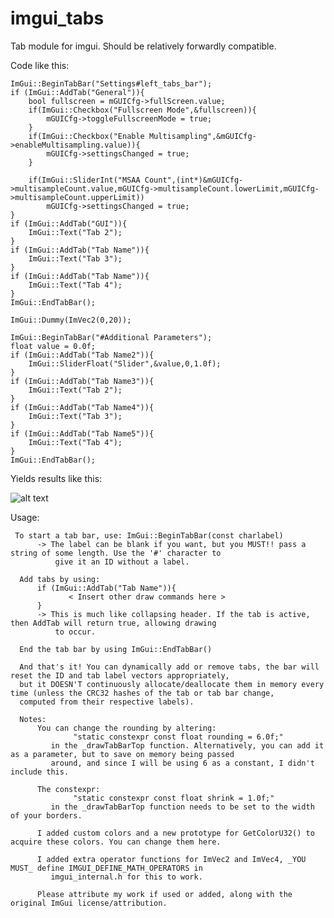 # imgui_tabs
Tab module for imgui. Should be relatively forwardly compatible. 

Code like this: 
```
ImGui::BeginTabBar("Settings#left_tabs_bar");
if (ImGui::AddTab("General")){
    bool fullscreen = mGUICfg->fullScreen.value;
    if(ImGui::Checkbox("Fullscreen Mode",&fullscreen)){
        mGUICfg->toggleFullscreenMode = true;
    }
    if(ImGui::Checkbox("Enable Multisampling",&mGUICfg->enableMultisampling.value)){
        mGUICfg->settingsChanged = true;
    }

    if(ImGui::SliderInt("MSAA Count",(int*)&mGUICfg->multisampleCount.value,mGUICfg->multisampleCount.lowerLimit,mGUICfg->multisampleCount.upperLimit))
        mGUICfg->settingsChanged = true;
}
if (ImGui::AddTab("GUI")){
    ImGui::Text("Tab 2");
}
if (ImGui::AddTab("Tab Name")){
    ImGui::Text("Tab 3");
}
if (ImGui::AddTab("Tab Name")){
    ImGui::Text("Tab 4");
}
ImGui::EndTabBar();

ImGui::Dummy(ImVec2(0,20));

ImGui::BeginTabBar("#Additional Parameters");
float value = 0.0f;
if (ImGui::AddTab("Tab Name2")){
    ImGui::SliderFloat("Slider",&value,0,1.0f);
}
if (ImGui::AddTab("Tab Name3")){
    ImGui::Text("Tab 2");
}
if (ImGui::AddTab("Tab Name4")){
    ImGui::Text("Tab 3");
}
if (ImGui::AddTab("Tab Name5")){
    ImGui::Text("Tab 4");
}
ImGui::EndTabBar();
```
Yields results like this:

![alt text](http://i.imgur.com/6PSK9NL.gif "Animated Tabs")

  Usage:
     
     To start a tab bar, use: ImGui::BeginTabBar(const charlabel)
          -> The label can be blank if you want, but you MUST!! pass a string of some length. Use the '#' character to
              give it an ID without a label.
 
      Add tabs by using:
          if (ImGui::AddTab("Tab Name")){
                 < Insert other draw commands here >
          }
          -> This is much like collapsing header. If the tab is active, then AddTab will return true, allowing drawing
              to occur.
 
      End the tab bar by using ImGui::EndTabBar()
 
      And that's it! You can dynamically add or remove tabs, the bar will reset the ID and tab label vectors appropriately,
      but it DOESN'T continuously allocate/deallocate them in memory every time (unless the CRC32 hashes of the tab or tab bar change,
      computed from their respective labels).
 
      Notes:
          You can change the rounding by altering:
                  "static constexpr const float rounding = 6.0f;"
             in the _drawTabBarTop function. Alternatively, you can add it as a parameter, but to save on memory being passed
             around, and since I will be using 6 as a constant, I didn't include this.
 
          The constexpr:
                  "static constexpr const float shrink = 1.0f;"
             in the _drawTabBarTop function needs to be set to the width of your borders.
 
          I added custom colors and a new prototype for GetColorU32() to acquire these colors. You can change them here.
 
          I added extra operator functions for ImVec2 and ImVec4, _YOU MUST_ define IMGUI_DEFINE_MATH_OPERATORS in
             imgui_internal.h for this to work.
 
          Please attribute my work if used or added, along with the original ImGui license/attribution.
 
 
